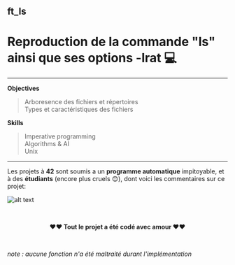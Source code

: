 ## ft_ls
# Reproduction de la commande "ls" ainsi que ses options -lrat 💻


------
**Objectives**
</br>
> Arboresence des fichiers et répertoires</br> 
> Types et caractéristiques des fichiers</br> 


**Skills**
</br>
> Imperative programming</br> 
> Algorithms & AI</br> 
> Unix


------
Les projets à **42** sont soumis a un **programme automatique** impitoyable, et à des **étudiants** (encore plus cruels 😊), dont voici les commentaires sur ce projet:


 ![alt text](https://github.com/mehdiSuperDev/ft_ls/blob/master/image/peer_correcting.png "image peer correcting")




</br>
<p align="center"><strong>❤️❤️ Tout le projet a été codé avec amour </strong>❤️❤️</p>

</br>
<p "style=font-size:3px;"><em>note : aucune fonction n'a été maltraité durant l'implémentation</em></p>
